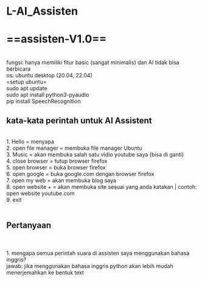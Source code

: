# L-AI_Assisten

# ==assisten-V1.0==
<br>
fungsi: hanya memiliki fitur basic (sangat minimalis) dan AI tidak bisa berbicara
<br>
os: ubuntu desktop (20.04, 22.04)
<br>
=setup ubuntu=
<br>
sudo apt update
<br>
sudo apt install python3-pyaudio
<br>
pip install SpeechRecognition
<br>

## kata-kata perintah untuk AI Assistent
<br>
1. Hello = menyapa
<br>
2. open file manager = membuka file manager Ubuntu
<br>
3. Music = akan membuka salah satu vidio youtube saya (bisa di ganti)
<br>
4. close browser = tutup browser firefox
<br>
5. open browser = buka browser firefox
<br>
6. open google = buka google.com dengan browser firefox
<br>
7. open my web = akan membuka blog saya 
<br>
8. open website + <url> = akan membuka site sesuai yang anda katakan | contoh: open website youtube.com
<br>
9. exit
<br>
<br>

## Pertanyaan
<br>
<br>
1. mengapa semua perintah suara di assisten saya menggunakan bahasa inggris?
<br>
jawab: jika menggunakan bahasa inggris python akan lebih mudah menerjemahkan ke bentuk text
<br>
<br>
